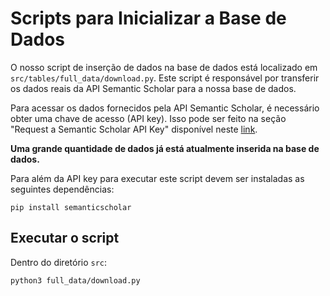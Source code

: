 # Scripts para Inicializar a Base de Dados

O nosso script de inserção de dados na base de dados está localizado em `src/tables/full_data/download.py`. Este script é responsável por transferir os dados reais da API Semantic Scholar para a nossa base de dados.

Para acessar os dados fornecidos pela API Semantic Scholar, é necessário obter uma chave de acesso (API key). Isso pode ser feito na seção "Request a Semantic Scholar API Key" disponível neste [link](https://www.semanticscholar.org/product/api). 

**Uma grande quantidade de dados já está atualmente inserida na base de dados.**

Para além da API key para executar este script devem ser instaladas as seguintes dependências:

```
pip install semanticscholar
```

## Executar o script
Dentro do diretório `src`:
```
python3 full_data/download.py
```


